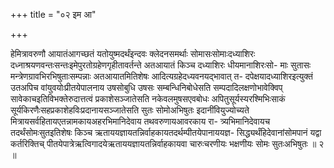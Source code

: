 +++
title = "०२ इम आ"

+++

हेमित्रावरुणौ आयातंआगच्छतं यतोयुष्मदर्थंइन्दवः क्लेदनसमर्थाः सोमासःसोमाःदध्याशिरः दध्नाश्रयणवन्तःसन्तःइमेपुरतोग्रहेणगृहीतावर्तन्ते अतआयातं किञ्च दध्याशिरः धीयमानाशिरःसो- माः सुतासः मन्त्रेणग्रावभिरभिषुताःसम्पन्नाः अतआयातमितिशेषः आदित्यग्रहेदध्यवनयद्भावात् त- दपेक्षयादध्याशिरइत्युक्तं उतअपिच वांयुवयोःप्रीतयेपालनाय उषसोबुधि उषसः सम्बन्धिनिबोधेसति सम्पदादिलक्षणोभावेक्विप् सावेकाचइतिविभक्तेरुदात्तत्वं प्रकाशेसञ्जातेसति नकेवलमुषसएवबोधः अपितुसूर्यस्यरश्मिभिःसाकं सूर्यकिरणैःसहप्रकाशेहविःप्रदानायसञ्जातेसति सुतः सोमोअभिषुतः इदानींवियुज्योच्यते मित्रायसर्वहितायएतन्नामकायअहरभिमानिदेवाय तथवरुणायआवरकाय रा- त्र्यभिमानिदेवायच तदर्थंसोमःसुतइतिशेषः किञ्च ऋताययज्ञायतन्निर्वाहकायतदर्थम्पीतयेपानाययज्ञ- सिद्ध्यर्थंहिदेवानांसोमपानं यद्वा कर्तरिक्तिच् पीतयेपात्रेऋत्विगादयेऋताययज्ञायतन्निर्वाहकायवा चारुःचरणीयः भक्षणीयः सोमः सुतःअभिषुतः ॥ २ ॥